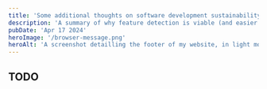 ```yaml
---
title: 'Some additional thoughts on software development sustainability'
description: 'A summary of why feature detection is viable (and easier!) than using an agent string library'
pubDate: 'Apr 17 2024'
heroImage: '/browser-message.png'
heroAlt: 'A screenshot detailling the footer of my website, in light mode, showing the unsupported browser messages in Microsoft Edge IE Mode'
---
```


## TODO
